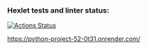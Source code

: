 ### Hexlet tests and linter status:
[![Actions Status](https://github.com/AidDeathLord/python-project-52/actions/workflows/hexlet-check.yml/badge.svg)](https://github.com/AidDeathLord/python-project-52/actions)

https://python-project-52-0t31.onrender.com/